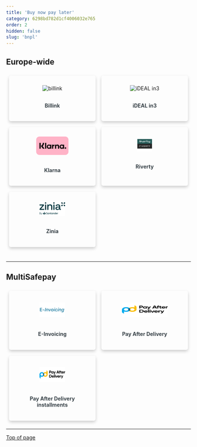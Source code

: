 ```yaml
---
title: 'Buy now pay later'
category: 6298bd782d1cf4006032e765
order: 2
hidden: false
slug: 'bnpl'
--- 
```

## Europe-wide

<div class="auto-grid">
  <div class="card-container">
    <a href="/docs/billink/" style="text-decoration: none;">
      <div>
        <img src="https://cdn.billink.nl/assets/lockup/svg/billink-logo-default.svg" alt="billink" style="margin: 10px; max-height: 30px;">
        <div class="container">
          <h4>Billink</h4>
        </div>
      </div>
    </a>
  </div>
  <div class="card-container">
    <a href="/docs/in3/" style="text-decoration: none;">
      <div>
        <img src="https://media.multisafepay.com/img/methods/svg/ideal.svg" alt="iDEAL in3" style="margin: 10px; max-height: 30px;">
        <div class="container">
          <h4>iDEAL in3</h4>
        </div>
      </div>
    </a>
  </div>
  <div class="card-container">
    <a href="/docs/klarna/" style="text-decoration: none;">
      <div>
        <img src="https://raw.githubusercontent.com/MultiSafepay/MultiSafepay-icons/master/methods/klarna.svg" alt="Klarna" style="margin: 10px; max-height: 50px;">
        <div class="container">
          <h4>Klarna</h4>
        </div>
      </div>
    </a>
  </div>
  <div class="card-container">
    <a href="/docs/riverty/" style="text-decoration: none;">
      <div>
        <img src="https://raw.githubusercontent.com/MultiSafepay/MultiSafepay-icons/master/methods/afterpay-riverty-transition-logo.svg" alt="Riverty" style="margin: 10px; max-height: 40px;">
        <div class="container">
          <h4>Riverty</h4>
        </div>
      </div>
    </a>
  </div>
  <div class="card-container">
    <a href="/docs/zinia/" style="text-decoration: none;">
      <div>
        <img src="https://raw.githubusercontent.com/MultiSafepay/MultiSafepay-icons/master/methods/zinia.svg" alt="Zinia" style="margin: 10px; max-height: 40px;">
        <div class="container">
          <h4>Zinia</h4>
        </div>
      </div>
    </a>
  </div>
</div>
<br>

***

## MultiSafepay

<div class="auto-grid">
    <div class="card-container">
        <a href="/docs/e-invoicing/" style="text-decoration: none;">
            <div>
                <img
                    src="https://raw.githubusercontent.com/MultiSafepay/MultiSafepay-icons/master/methods/e-invoicing.svg"
                    style="margin: 15px; max-height: 40px">
                <div class="container">
                    <h4><b>E-Invoicing</b></h4>
                </div>
            </div>
        </a>
    </div>
    <div class="card-container">
        <a href="/docs/pay-after-delivery/" style="text-decoration: none;">
            <div>
                <img
                    src="https://raw.githubusercontent.com/MultiSafepay/MultiSafepay-icons/master/methods/PAD-EN.svg"
                    width="125"
                    style="margin: 15px; max-height: 40px">
                <div class="container">
                    <h4><b>Pay After Delivery</b></h4>
                </div>
            </div>
        </a>
    </div>
    <div class="card-container">
        <a href="/docs/pay-after-delivery-installments/" style="text-decoration: none;">
            <div>
                <img
                    src="https://raw.githubusercontent.com/MultiSafepay/MultiSafepay-icons/master/methods/PAD-EN.svg"
                    style="margin:15px; max-height: 40px">
                <div class="container">
                    <h4><b>Pay After Delivery installments</b></h4>
                </div>
            </div>
        </a>
    </div>
</div>

<style>
h4 {
    color: #384248 !important;
    font-weight: 700 !important;
}

.auto-grid {
    --auto-grid-min-size: 175px;
    display: grid;
    grid-template-columns: repeat(auto-fill, minmax(var(--auto-grid-min-size), 1fr));
}

.card-container {
    /* this adds the "card" effect */
    box-shadow: 0 4px 8px 0 rgba(0, 0, 0, 0.2);
    padding: 16px;
    text-align: center;
    border-radius: 5px;
    margin: 8px;
}

.card-container:hover {
    box-shadow: 0 8px 16px 0 rgb(0 0 0 / 20%);
    transform: translateY(-0.2rem);
    transition: all 0.2s;
    cursor: pointer;
}

.card-container h4 {
    pointer-events: none;
}

.card-container img {
    pointer-events: none;
}
</style>

***

[Top of page](#)